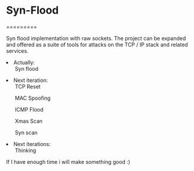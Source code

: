 <h1>Syn-Flood</h1>
=========

Syn flood implementation with raw sockets. The project can be expanded and offered as a suite of tools for attacks on the TCP / IP stack and related services.

<li>Actually:
    <ul> Syn flood </ul>
</li>
<li> Next iteration:
  <ul> TCP Reset </ul>
  <ul> MAC Spoofing </ul>
  <ul> ICMP Flood </ul>
  <ul> Xmas Scan </ul>
  <ul> Syn scan  </ul>
</li>
<li> Next iterations:
  <ul> Thinking </ul>
</li>

If I have enough time i will make something good :)

      
